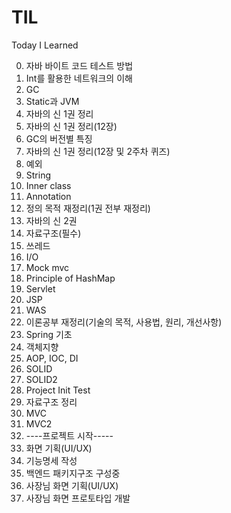 # TIL
Today I Learned

0. 자바 바이트 코드 테스트 방법
1. Int를 활용한 네트워크의 이해
2. GC
3. Static과 JVM
4. 자바의 신 1권 정리
5. 자바의 신 1권 정리(12장)
6. GC의 버전별 특징
7. 자바의 신 1권 정리(12장 및 2주차 퀴즈)
8. 예외
9. String
10. Inner class
11. Annotation
12. 정의 목적 재정리(1권 전부 재정리)
13. 자바의 신 2권
14. 자료구조(필수)
15. 쓰레드
16. I/O
17. Mock mvc
18. Principle of HashMap
19. Servlet
20. JSP
21. WAS
22. 이론공부 재정리(기술의 목적, 사용법, 원리, 개선사항)
23. Spring 기초
24. 객체지향
25. AOP, IOC, DI
26. SOLID
27. SOLID2
28. Project Init Test
29. 자료구조 정리
30. MVC
31. MVC2
32. ----프로젝트 시작-----
33. 화면 기획(UI/UX)
34. 기능명세 작성
35. 백엔드 패키지구조 구성중
36. 사장님 화면 기획(UI/UX)
37. 사장님 화면 프로토타입 개발
